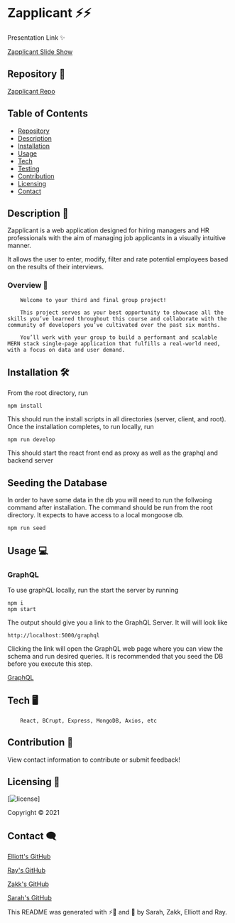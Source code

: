 # Zapplicant ⚡⚡

Presentation Link ✨

[Zapplicant Slide Show](https://www.canva.com/design/DAEwhPw2v-g/lPrDiK2yWvYA3Z22GW-dwQ/view?utm_content=DAEwhPw2v-g&utm_campaign=designshare&utm_medium=link&utm_source=publishsharelink)

## Repository 💼

[Zapplicant Repo](https://github.com/SJROHRXD/Froject)

## Table of Contents

- [Repository](#Repository-)
- [Description](#Description-)
- [Installation](#Installation-)
- [Usage](#Usage-)
- [Tech](#Tech-)
- [Testing](#Testing-)
- [Contribution](#Contribution-)
- [Licensing](#Licensing-)
- [Contact](#Contact-)

## Description 📌

Zapplicant is a web application designed for hiring managers and HR professionals with the aim of managing job applicants in a visually intuitive manner.

It allows the user to enter, modify, filter and rate potential employees based on the results of their interviews.

### Overview 🤞

        Welcome to your third and final group project!

        This project serves as your best opportunity to showcase all the skills you’ve learned throughout this course and collaborate with the community of developers you’ve cultivated over the past six months.

        You’ll work with your group to build a performant and scalable MERN stack single-page application that fulfills a real-world need, with a focus on data and user demand.

## Installation 🛠

From the root directory, run

```
npm install
```

This should run the install scripts in all directories (server, client, and root). Once the installation completes, to run locally, run

```
npm run develop
```

This should start the react front end as proxy as well as the graphql and backend server

## Seeding the Database

In order to have some data in the db you will need to run the follwoing command after installation. The command should be run from the root directory. It expects to have access to a local mongoose db.

```
npm run seed
```

## Usage 💻

### GraphQL

To use graphQL locally, run the start the server by running

```
npm i
npm start
```

The output should give you a link to the GraphQL Server. It will will look like

```
http://localhost:5000/graphql
```

Clicking the link will open the GraphQL web page where you can view the schema and run desired queries.
It is recommended that you seed the DB before you execute this step.

[GraphQL](https://graphql.org/)

## Tech 🖥

        React, BCrupt, Express, MongoDB, Axios, etc

## Contribution 🤝

View contact information to contribute or submit feedback!

## Licensing 🧾

[![license](https://img.shields.io/github/license/)]

Copyright &copy; 2021

## Contact 🗨

[Elliott's GitHub](https://github.com/spencee1315)

[Ray's GitHub](https://github.com/rashir01)

[Zakk's GitHub](https://github.com/ZakkFast)

[Sarah's GitHub](https://github.com/SJROHRXD)

This README was generated with ⚡💼 and 🤍 by Sarah, Zakk, Elliott and Ray.
